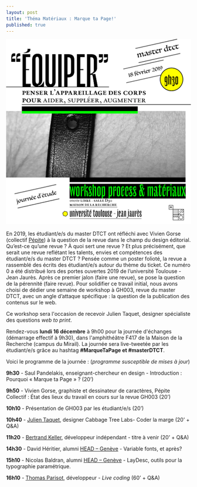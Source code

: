 ```yaml
---
layout: post
title: 'Théma Matériaux : Marque ta Page!'
published: true
---
```


<img src="/../img/2019_01/WKS_equiper-img-prog-carre.png"/>

<p>En 2019, les étudiant/e/s du master DTCT ont réfléchi avec Vivien Gorse (collectif <a href="https://www.pepite-collectif.com/">Pépite</a>) à la question de la revue dans le champ du design éditorial. Qu’est-ce qu’une revue ? À quoi sert une revue ? Et plus précisément, que serait une revue reflétant les talents, envies et compétences des étudiant/e/s du master DTCT ? 
Pensée comme un poster folioté, la revue a rassemblé des écrits des étudiant/e/s autour du thème du ticket. Ce numéro 0 a été distribué lors des portes ouvertes 2019 de l’université Toulouse - Jean Jaurès. Après ce premier jalon (faire une revue), se pose la question de la pérennité (faire revue).
Pour solidifier ce travail initial, nous avons choisi de dédier une semaine de workshop à GH003, revue du master DTCT, avec un angle d’attaque spécifique : la question de la publication des contenus sur le web.</p>

<p>Ce workshop sera l'occasion de recevoir Julien Taquet, designer spécialiste des questions <em>web to print</em>.</p>


<p>Rendez-vous <strong>lundi 16 décembre</strong> à 9h00 pour la journée d'échanges (démarrage effectif à 9h30), dans l'amphithéâtre F417 de la Maison de la Recherche (campus du Mirail). La journée sera live-tweetée par les étudiant/e/s grâce au hashtag <strong>#MarqueTaPage et #masterDTCT</strong>.</p>

<p>Voici le programme de la journée : (<em>programme susceptible de mises à jour</em>)</p>
<p><strong>9h30</strong> - Saul Pandelakis, enseignant-chercheur en design - Introduction : Pourquoi « Marque ta Page » ?  (20’)</p>

<p><strong>9h50</strong> - Vivien Gorse, graphiste et dessinateur de caractères, Pépite Collectif : État des lieux du travail en cours sur la revue GH003 (20’)</p>

<p><strong>10h10</strong> - Présentation de GH003 par les étudiant/e/s (20’)</p>


<p><strong>10h40</strong> - <a href="https://twitter.com/john_tax?lang=en">Julien Taquet</a>, designer Cabbage Tree Labs- Coder la marge (20’ + Q&amp;A)</p>

<p><strong>11h20</strong> - <a href="https://bertrandkeller.info/">Bertrand Keller</a>, développeur indépendant - titre à venir (20’ + Q&amp;A)</p>


<p><strong>14h30</strong> - David Héritier, alumni <a href="https://www.hesge.ch/head/">HEAD – Genève</a> - Variable fonts, et après?</p>

<p><strong>15h10</strong> - Nicolas Baldran, alumni <a href="https://www.hesge.ch/head/">HEAD – Genève</a> - LayDesc, outils pour la typographie paramétrique.</p>


<p><strong>16h10</strong> - <a href="https://oncletom.io/">Thomas Parisot</a>, développeur  - <em>Live coding</em> (60’ + Q&amp;A)</p>








 